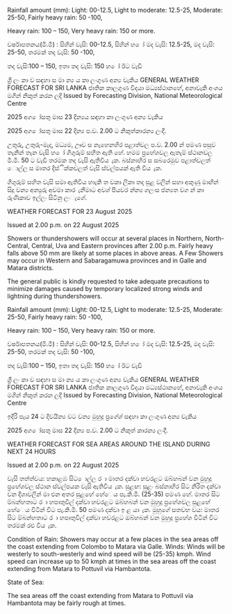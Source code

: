 Rainfall amount (mm): Light: 00-12.5, Light to moderate: 12.5-25, Moderate: 25-50, Fairly heavy rain: 50 -100,

Heavy rain: 100 – 150, Very heavy rain: 150 or more.

වර්ෂාපතනය(මි.මී) : සිහින් වැසි: 00-12.5, සිහින් හ ෝ මද වැසි: 12.5-25, මද වැසි: 25-50, තරමක් තද වැසි: 50 -100,

තද වැසි:100 – 150, ඉතා තද වැසි: 150 හ ෝ ඊට වැඩි

ශ්‍රී ලං කා ව සඳහා ස මා න්‍ය ය කා ලංගුණ අන්‍ය වැකිය GENERAL WEATHER FORECAST FOR SRI LANKA ජාතික කාලගුණ විදයා මධ්‍යස්ථානහේ, අනාවැකි අංශය මගින් නිකුත් කරන ලදි Issued by Forecasting Division, National Meteorological Centre

2025 අග ෝසතු මාස 23 දින්‍යය සඳහා කා ලංගුණ අන්‍ය වැකිය

2025 අග ෝසතු මාස 22 දින්‍ය ප.ව. 2.00 ට නිකුත්කාරන්‍ය ලංදී.

උතුරු, උතුරු-මැද, මධ්‍යම, ඌව ස නැහෙනහිර පළාත්වල ප.ව. 2.00 න් පමණ පසුව තැනින් තැන වැසි හ ෝ ගිගුරුම් සහිත ඇති හේ. හමම ප්‍රහේශවල ඇතැම් ස්ථානවල මි.මී. 50 ට වැඩි තරමක තද වැසි ඇතිවිය ැක. බස්නාහිර ස සබරෙමුව පළාත්වලත් ොල්ල ස මාතර දිස්ික්කවලත් වැසි ස්වල්පයක් ඇති විය ැක.

ගිගුරුම් සහිත වැසි සමා ඇතිවිය හාැකි ත වකා ලිකා තද සුළ වලින් සහා අකුණු මාඟින් සිදු වන්‍ය අන්‍යුරු අවමා කාර ැනීමාට අවශ්‍ පියවර න්න්‍ය ගලංස ජන්‍යත වග න් කා රුණිකාව ඉල්ලං සිටිනු ලංැගේ.

WEATHER FORECAST FOR 23 August 2025

Issued at 2.00 p.m. on 22 August 2025

Showers or thundershowers will occur at several places in Northern, North-Central, Central, Uva and Eastern provinces after 2.00 p.m. Fairly heavy falls above 50 mm are likely at some places in above areas. A Few Showers may occur in Western and Sabaragamuwa provinces and in Galle and Matara districts.

The general public is kindly requested to take adequate precautions to minimize damages caused by temporary localized strong winds and lightning during thundershowers.

Rainfall amount (mm): Light: 00-12.5, Light to moderate: 12.5-25, Moderate: 25-50, Fairly heavy rain: 50 -100,

Heavy rain: 100 – 150, Very heavy rain: 150 or more.

වර්ෂාපතනය(මි.මී) : සිහින් වැසි: 00-12.5, සිහින් හ ෝ මද වැසි: 12.5-25, මද වැසි: 25-50, තරමක් තද වැසි: 50 -100,

තද වැසි:100 – 150, ඉතා තද වැසි: 150 හ ෝ ඊට වැඩි

ශ්‍රී ලං කා ව සඳහා ස මා න්‍ය ය කා ලංගුණ අන්‍ය වැකිය GENERAL WEATHER FORECAST FOR SRI LANKA ජාතික කාලගුණ විදයා මධ්‍යස්ථානහේ, අනාවැකි අංශය මගින් නිකුත් කරන ලදි Issued by Forecasting Division, National Meteorological Centre

ඉදිරි පැය 24 ට දිවයින්‍ය වට වන්‍ය මුහුදු ප්‍රගේශ්‍ සඳහා කා ලංගුණ අන්‍ය වැකිය

2025 අග ෝසතු මාස 22 දින්‍ය ප.ව. 2.00 ට නිකුත් කාරන්‍ය ලංදී.

WEATHER FORECAST FOR SEA AREAS AROUND THE ISLAND DURING NEXT 24 HOURS

Issued at 2.00 p.m. on 22 August 2025

වැසි තත්ත්වය: හකාළඹ සිට ොල්ල ර ා මාතර දක්වා හවරළට ඔබ්හබන් වන මුහුදු ප්‍රහේශවල ස්ථාන ස්වල්පයක වැසි ඇතිවිය ැක. සුළඟ: සුළං බස්නාහිර සිට නිරිත දක්වා වන දිශාවලින් මා එන අතර සුළහේ හේෙය පැ.කි.මී. (25-35) පමණ හේ. මාතර සිට ම්බන්හතාට ර ා හපාතුවිල් දක්වා හවරළට ඔබ්හබන් වන මුහුදු ප්‍රහේශවල සුළහේ හේෙය විටින් විට පැ.කි.මී. 50 පමණ දක්වා ඉ ළ යා ැක. මුහුගේ සතවභ වය: මාතර සිට ම්බන්හතාට ර ා හපාතුවිල් දක්වා හවරළට ඔබ්හබන් වන මුහුදු ප්‍රහේශ විටින් විට තරමක් රළු විය ැක.

Condition of Rain: Showers may occur at a few places in the sea areas off the coast extending from Colombo to Matara via Galle. Winds: Winds will be westerly to south-westerly and wind speed will be (25-35) kmph. Wind speed can increase up to 50 kmph at times in the sea areas off the coast extending from Matara to Pottuvil via Hambantota.

State of Sea:

The sea areas off the coast extending from Matara to Pottuvil via Hambantota may be fairly rough at times.